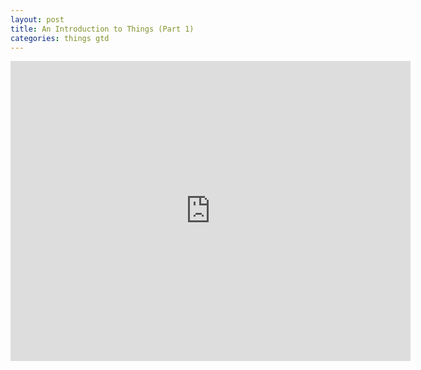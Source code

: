 ```yaml
---
layout: post
title: An Introduction to Things (Part 1)
categories: things gtd
---
```


<iframe width="640" height="480" src="http://www.youtube.com/embed/i7Z31eKZgEI" frameborder="0" allowfullscreen></iframe>

